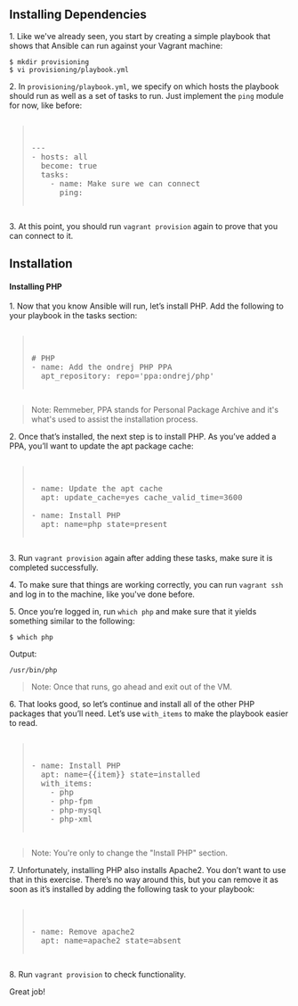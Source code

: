 ## Installing Dependencies
1\. Like we've already seen, you start by creating a simple playbook that shows that Ansible can run against your Vagrant machine:

```console
$ mkdir provisioning
$ vi provisioning/playbook.yml
```

2\. In `provisioning/playbook.yml`, we specify on which hosts the playbook should run as well as a set of tasks to run. Just implement the `ping` module for now, like before:

<pre class="files" data-filename="playbook.yml"><blockquote>

---
- hosts: all
  become: true
  tasks:
    - name: Make sure we can connect
      ping:

</blockquote></pre>

3\. At this point, you should run `vagrant provision` again to prove that you can connect to it.

## Installation

#### Installing PHP

1\. Now that you know Ansible will run, let’s install PHP. Add the following to your playbook in the tasks section:

<pre class="files" data-filename="playbook.yml"><blockquote>

# PHP
- name: Add the ondrej PHP PPA
  apt_repository: repo='ppa:ondrej/php'

</blockquote></pre>

>Note: Remmeber, PPA stands for Personal Package Archive and it's what's used to assist the installation process.

2\. Once that’s installed, the next step is to install PHP. As you’ve added a PPA, you’ll want to update the apt package cache:

<pre class="files" data-filename="playbook.yml"><blockquote>

- name: Update the apt cache
  apt: update_cache=yes cache_valid_time=3600

- name: Install PHP
  apt: name=php state=present

</blockquote></pre>

3\. Run `vagrant provision` again after adding these tasks, make sure it is completed successfully.

4\. To make sure that things are working correctly, you can run `vagrant ssh` and log in to the machine, like you've done before.

5\. Once you’re logged in, run `which php` and make sure that it yields something similar to the following:

```
$ which php
```

Output:

```
/usr/bin/php
```

>Note: Once that runs, go ahead and exit out of the VM.

6\. That looks good, so let’s continue and install all of the other PHP packages that you’ll need. Let’s use `with_items` to make the playbook easier to read.

<pre class="files" data-filename="playbook.yml"><blockquote>

- name: Install PHP
  apt: name={{item}} state=installed
  with_items:
    - php
    - php-fpm
    - php-mysql
    - php-xml

</blockquote></pre>

>Note: You're only to change the "Install PHP" section.

7\. Unfortunately, installing PHP also installs Apache2. You don’t want to use that in this exercise. There’s no way around this, but you can remove it as soon as it’s installed by adding the following task to your playbook:

<pre class="files" data-filename="playbook.yml"><blockquote>

- name: Remove apache2
  apt: name=apache2 state=absent

</blockquote></pre>

8\. Run `vagrant provision` to check functionality.

Great job!
